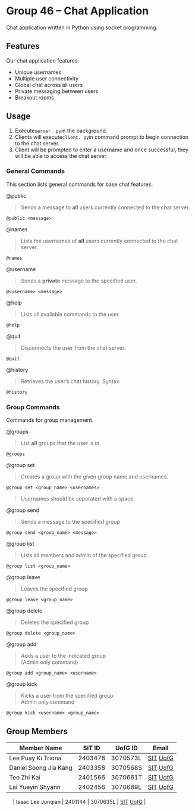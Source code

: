 # Group 46 – Chat Application
Chat application written in Python using socket programming.

## Features 
Our chat application features:
-	Unique usernames
-	Multiple user connectivity
-	Global chat across all users
-	Private messaging between users
-	Breakout rooms 

## Usage
 1. Execute`server. py`in the background.
 2. Clients will execute`client. py`in command prompt to begin connection to the chat server.
 3. Client will be prompted to enter a username and once successful, they will be able to access the chat server.

### General Commands	
This section lists general commands for base chat features.  
  
@public
> Sends a message to **all** users currently connected to the chat server.
```
@public <message>
```

@names
> Lists the usernames of **all** users currently connected to the chat server.
```
@names
```

@username
> Sends a **private** message to the specified user.
```
@<username> <message>
```

@help
> Lists all available commands to the user.
```
@help
```

@quit
> Disconnects the user from the chat server.
```
@quit
```

@history
> Retrieves the user’s chat history.
Syntax:
```
@history
```

### Group Commands
Commands for group management.  
  
@groups
> List **all** groups that the user is in.
```
@groups
```

@group set
> Creates a group with the given group name and usernames.
```
@group set <group_name> <usernames>
```
> Usernames should be separated with a space.

@group send
> Sends a message to the specified group
```
@group send <group_name> <message>
```

@group list 
> Lists all members and admin of the specified group
```
@group list <group_name>
```

@group leave
> Leaves the specified group
```
@group leave <group_name>
```

@group delete
> Deletes the specified group
```
@group delete <group_name>
```

@group add
> Adds a user to the indicated group  
> (Admin only command)
```
@group add <group_name> <username>
```

@group kick
> Kicks a user from the specified group  
> Admin only command
```
@group kick <username> <group_name>
```




## Group Members
  
| Member Name | SiT ID | UofG ID | Email |
| --- | --- | --- | --- |
| Lee Puay Ki Triona | 2403478 | 3070573L | [SIT](2403478@sit.singaporetech.edu.sg) [UofG](3070573L@student.gla.ac.uk) |
| Daniel Soong Jia Kang | 2403358 | 3070568S | [SIT](2403358@sit.singaporetech.edu.sg) [UofG](3070568S@student.gla.ac.uk) |
| Teo Zhi Kai | 2401566 | 3070661T | [SIT](2401566@sit.singaporetech.edu.sg) [UofG](3070661T@student.gla.ac.uk) |
| Lai Yueyin Shyann | 2402456 | 3070689L | [SIT](2402456@sit.singaporetech.edu.sg) [UofG](3070689L@student.gla.ac.uk) |
 
| Isaac Lee Junqian | 2401144 | 3070635L | [SIT](2401144@sit.singaporetech.edu.sg) [UofG](3070635L@student.gla.ac.uk) |


